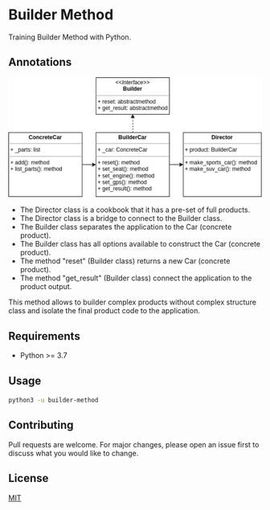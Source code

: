# Builder Method

Training Builder Method with Python.

## Annotations

![alt UML Builder Method](https://github.com/hedibertosilva/design-patterns-python/blob/main/builder-method/contents/uml.png?raw=true)

- The Director class is a cookbook that it has a pre-set of full products.
- The Director class is a bridge to connect to the Builder class.
- The Builder class separates the application to the Car (concrete product).
- The Builder class has all options available to construct the Car (concrete product).
- The method "reset" (Builder class) returns a new Car (concrete product).
- The method "get_result" (Builder class) connect the application to the product output.

This method allows to builder complex products without complex structure class and isolate the final product code to the application.

## Requirements

- Python >= 3.7

## Usage

```sh
python3 -u builder-method
```

## Contributing
Pull requests are welcome. For major changes, please open an issue first to discuss what you would like to change.

## License
[MIT](https://choosealicense.com/licenses/mit/)